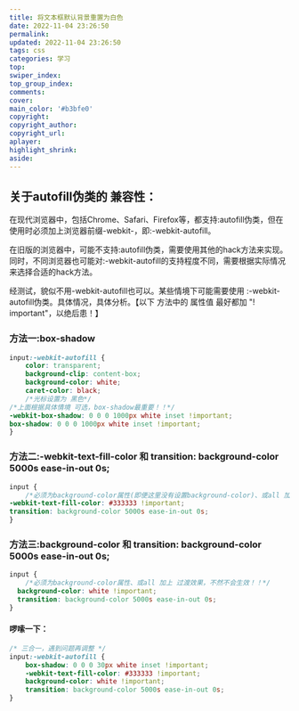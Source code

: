 ```yaml
---
title: 将文本框默认背景重置为白色
date: 2022-11-04 23:26:50
permalink:
updated: 2022-11-04 23:26:50
tags: css
categories: 学习
top:
swiper_index:
top_group_index:
comments:
cover:
main_color: '#b3bfe0'
copyright:
copyright_author:
copyright_url:
aplayer:
highlight_shrink:
aside:
---
```


## 关于autofill伪类的 兼容性：
在现代浏览器中，包括Chrome、Safari、Firefox等，都支持:autofill伪类，但在使用时必须加上浏览器前缀-webkit-，即:-webkit-autofill。

在旧版的浏览器中，可能不支持:autofill伪类，需要使用其他的hack方法来实现。同时，不同浏览器也可能对:-webkit-autofill的支持程度不同，需要根据实际情况来选择合适的hack方法。

经测试，貌似不用-webkit-autofill也可以。某些情境下可能需要使用 :-webkit-autofill伪类。具体情况，具体分析。【以下 方法中的 属性值 最好都加 "! important"，以绝后患！】

### 方法一:box-shadow
```css
input:-webkit-autofill {
    color: transparent;
    background-clip: content-box;
    background-color: white;
    caret-color: black;
    /*光标设置为 黑色*/
/*上面根据具体情境 可选，box-shadow最重要！！*/
-webkit-box-shadow: 0 0 0 1000px white inset !important;
box-shadow: 0 0 0 1000px white inset !important;
}
```

### 方法二:-webkit-text-fill-color 和 transition: background-color 5000s ease-in-out 0s;
```css
input {
    /*必须为background-color属性(即便这里没有设置background-color)、或all 加上 过渡效果，不然不会生效！！*/
-webkit-text-fill-color: #333333 !important;
transition: background-color 5000s ease-in-out 0s;
}
```

### 方法三:background-color 和 transition: background-color 5000s ease-in-out 0s;
```css
input {
    /*必须为background-color属性、或all 加上 过渡效果，不然不会生效！！*/
  background-color: white !important;
  transition: background-color 5000s ease-in-out 0s;
}
```

#### 啰嗦一下：
```css
/* 三合一，遇到问题再调整 */
input:-webkit-autofill {
    box-shadow: 0 0 0 30px white inset !important;
    -webkit-text-fill-color: #333333 !important;
    background-color: white !important;
    transition: background-color 5000s ease-in-out 0s;
}
```
